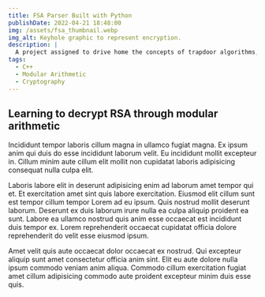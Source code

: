 ```yaml
---
title: FSA Parser Built with Python
publishDate: 2022-04-21 18:48:00
img: /assets/fsa_thumbnail.webp
img_alt: Keyhole graphic to represent encryption.
description: |
  A project assigned to drive home the concepts of trapdoor algorithms, asymmetric encription, and modular arithmetic.
tags:
  - C++
  - Modular Arithmetic
  - Cryptography
---
```


## Learning to decrypt RSA through modular arithmetic

Incididunt tempor laboris cillum magna in ullamco fugiat magna. Ex ipsum anim qui duis do esse incididunt laborum velit. Eu incididunt mollit excepteur in. Cillum minim aute cillum elit mollit non cupidatat laboris adipisicing consequat nulla culpa elit.

Laboris labore elit in deserunt adipisicing enim ad laborum amet tempor qui et. Et exercitation amet sint quis labore exercitation. Eiusmod elit cillum sunt est tempor cillum tempor Lorem ad eu ipsum. Quis nostrud mollit deserunt laborum. Deserunt ex duis laborum irure nulla ea culpa aliquip proident ea sunt. Labore ea ullamco nostrud quis anim esse occaecat est incididunt duis tempor ex. Lorem reprehenderit occaecat cupidatat officia dolore reprehenderit do velit esse eiusmod ipsum.

Amet velit quis aute occaecat dolor occaecat ex nostrud. Qui excepteur aliquip sunt amet consectetur officia anim sint. Elit eu aute dolore nulla ipsum commodo veniam anim aliqua. Commodo cillum exercitation fugiat amet cillum adipisicing commodo aute proident excepteur minim duis esse quis.
